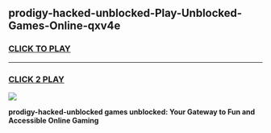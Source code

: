 
## prodigy-hacked-unblocked-Play-Unblocked-Games-Online-qxv4e
<h3>
<a href="https://premium76.site?title=prodigy-hacked-unblocked&ref=25A">CLICK TO PLAY</a></h3>
<hr>

<h3>
<a href="https://premium76.site?title=prodigy-hacked-unblocked&ref=25A">CLICK 2 PLAY</a>
  
</h3>

<a href="https://premium76.site?title=prodigy-hacked-unblocked&ref=25A"><img src="https://clearcache.store/games.png"></a>


**prodigy-hacked-unblocked games unblocked: Your Gateway to Fun and Accessible Online Gaming**
